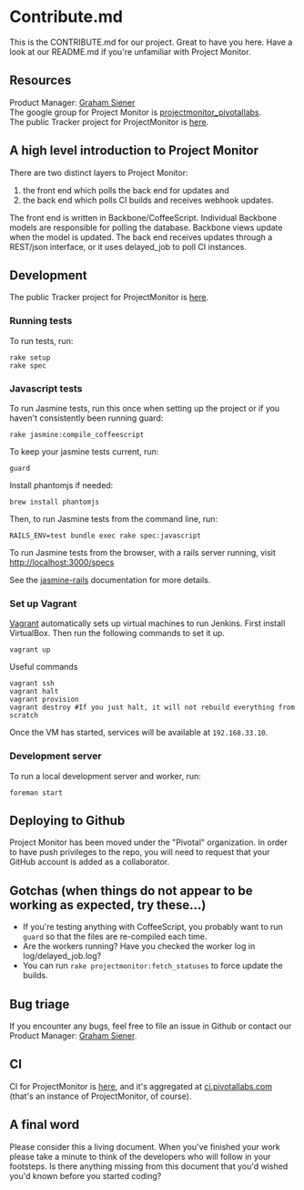 # Contribute.md
This is the CONTRIBUTE.md for our project. Great to have you here. Have a look at our README.md if you're unfamiliar with Project Monitor.

## Resources
Product Manager: [Graham Siener](mailto:gsiener@pivotallabs.com)  
The google group for Project Monitor is [projectmonitor_pivotallabs](http://groups.google.com/group/projectmonitor_pivotallabs).  
The public Tracker project for ProjectMonitor is [here](http://www.pivotaltracker.com/projects/2872).

## A high level introduction to Project Monitor
There are two distinct layers to Project Monitor:

1. the front end which polls the back end for updates and
2. the back end which polls CI builds and receives webhook updates.

The front end is written in Backbone/CoffeeScript. Individual Backbone models are responsible for polling the database. Backbone views update when the model is updated.
The back end receives updates through a REST/json interface, or it uses delayed_job to poll CI instances.

## Development
The public Tracker project for ProjectMonitor is [here](http://www.pivotaltracker.com/projects/2872).

### Running tests
To run tests, run:

    rake setup
    rake spec

### Javascript tests
To run Jasmine tests, run this once when setting up the project or if you haven't consistently been running guard:

    rake jasmine:compile_coffeescript

To keep your jasmine tests current, run:

    guard

Install phantomjs if needed:

    brew install phantomjs

Then, to run Jasmine tests from the command line, run:

    RAILS_ENV=test bundle exec rake spec:javascript

To run Jasmine tests from the browser, with a rails server running, visit [http://localhost:3000/specs](http://localhost:3000/specs)

See the [jasmine-rails](https://github.com/searls/jasmine-rails) documentation for more details.

### Set up Vagrant
[Vagrant](http://www.vagrantup.com/) automatically sets up virtual machines to run 
Jenkins. First install VirtualBox. Then run the following commands to set it up.

    vagrant up

Useful commands

    vagrant ssh
    vagrant halt
    vagrant provision
    vagrant destroy #If you just halt, it will not rebuild everything from scratch

Once the VM has started, services will be available at `192.168.33.10`.

### Development server
To run a local development server and worker, run:

    foreman start

## Deploying to Github
Project Monitor has been moved under the "Pivotal" organization. In order to have push privileges to the repo, you will need to request that your GitHub account is added as a collaborator.

## Gotchas (when things do not appear to be working as expected, try these...)
* If you're testing anything with CoffeeScript, you probably want to run `guard` so that the files are re-compiled each time.
* Are the workers running? Have you checked the worker log in log/delayed_job.log?
* You can run `rake projectmonitor:fetch_statuses` to force update the builds.

## Bug triage
If you encounter any bugs, feel free to file an issue in Github or contact our Product Manager: [Graham Siener](mailto:gsiener@pivotallabs.com).

## CI
CI for ProjectMonitor is [here](http://travis-ci.org/pivotal/projectmonitor), and it's aggregated at [ci.pivotallabs.com](http://ci.pivotallabs.com)
(that's an instance of ProjectMonitor, of course).


## A final word
Please consider this a living document. When you've finished your work please take a minute to think of the developers who will follow in your footsteps. Is there anything missing from this document that you'd wished you'd known before you started coding?
